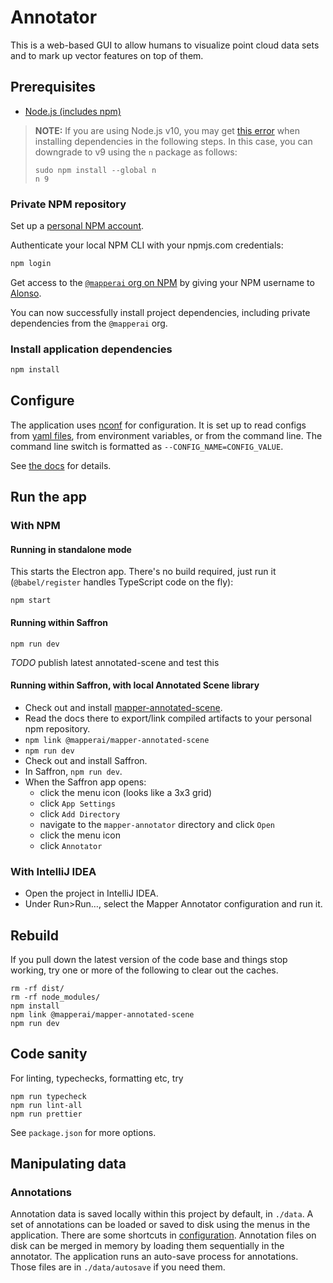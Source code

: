 # Annotator

This is a web-based GUI to allow humans to visualize point cloud data sets and to mark up vector features on top of them.

## Prerequisites

- [Node.js (includes npm)](https://nodejs.org/en/download/)

> **NOTE:** If you are using Node.js v10, you may get [this
> error](https://github.com/nodejs/nan/issues/763) when installing dependencies
> in the following steps. In this case, you can downgrade to v9 using the `n`
> package as follows:
>
> ```
> sudo npm install --global n
> n 9
> ```

### Private NPM repository

Set up a [personal NPM account](https://www.npmjs.com/signup).

Authenticate your local NPM CLI with your npmjs.com credentials:

```sh
npm login
```

Get access to the [`@mapperai` org on NPM](https://www.npmjs.com/org/mapperai) by giving your NPM username to [Alonso](alonso@mapper.ai).

You can now successfully install project dependencies, including private dependencies from the `@mapperai` org.

### Install application dependencies

```sh
npm install
```

## Configure

The application uses [nconf](https://www.npmjs.com/package/nconf) for configuration. It is set up to read configs from [yaml files](src/config), from environment variables, or from the command line. The command line switch is formatted as `--CONFIG_NAME=CONFIG_VALUE`.

See [the docs](documentation/configuration.md) for details.

## Run the app

### With NPM

#### Running in standalone mode

This starts the Electron app. There's no build required, just run it
(`@babel/register` handles TypeScript code on the fly):

    npm start

#### Running within Saffron

    npm run dev

*TODO* publish latest annotated-scene and test this

#### Running within Saffron, with local Annotated Scene library

- Check out and install [mapper-annotated-scene](https://github.com/Signafy/mapper-annotated-scene).
- Read the docs there to export/link compiled artifacts to your personal npm repository.
- `npm link @mapperai/mapper-annotated-scene`
- `npm run dev`
- Check out and install Saffron.
- In Saffron, `npm run dev`.
- When the Saffron app opens:
  - click the menu icon (looks like a 3x3 grid)
  - click `App Settings`
  - click `Add Directory`
  - navigate to the `mapper-annotator` directory and click `Open`
  - click the menu icon
  - click `Annotator`

### With IntelliJ IDEA

- Open the project in IntelliJ IDEA.
- Under Run>Run…, select the Mapper Annotator configuration and run it.

## Rebuild

If you pull down the latest version of the code base and things stop working, try one or more of the following to clear out the caches.

    rm -rf dist/
    rm -rf node_modules/
    npm install
    npm link @mapperai/mapper-annotated-scene 
    npm run dev

## Code sanity

For linting, typechecks, formatting etc, try

    npm run typecheck
    npm run lint-all
    npm run prettier
    
See `package.json` for more options.

## Manipulating data

### Annotations

Annotation data is saved locally within this project by default, in `./data`. A set of annotations can be loaded or saved to disk using the menus in the application. There are some shortcuts in [configuration](documentation/configuration.md). Annotation files on disk can be merged in memory by loading them sequentially in the annotator. The application runs an auto-save process for annotations. Those files are in `./data/autosave` if you need them.
